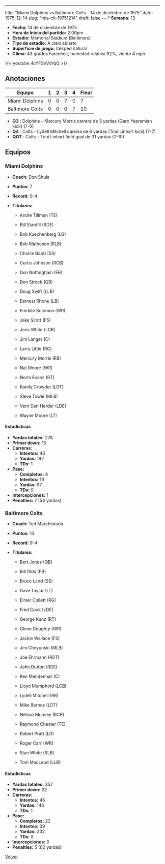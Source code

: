 ---
title: "Miami Dolphins vs Baltimore Colts - 14 de diciembre de 1975"
date: 1975-12-14
slug: "mia-clt-19751214"
draft: false
---* **Semana:** 13
* **Fecha:** 14 de diciembre de 1975
* **Hora de Inicio del partido:** 2:00pm
* **Estadio:** Memorial Stadium (Baltimore)
* **Tipo de estadio:** A cielo abierto
* **Superficie de juego:** Césped natural
* **Clima:** 43 grados Farenheit, humedad relativa 92%, viento 4 mph

{{< youtube 4cYFSnVoYqQ >}}


## Anotaciones
| Equipo | 1 | 2 | 3 | 4 | Final |
|--------|---|---|---|---|-------|
| Miami Dolphins  | 0 | 0 | 7 | 0  | 7 |
| Baltimore Colts  | 0 | 0 | 0 | 7  | 10 |
* **Q3** : Dolphins - Mercury Morris carrera de 3 yardas (Garo Yepremian kick) (7-0)
* **Q4** : Colts - Lydell Mitchell carrera de 6 yardas (Toni Linhart kick) (7-7)
* **QOT** : Colts - Toni Linhart field goal de 31 yardas (7-10)


## Equipos


### Miami Dolphins
* **Coach:** Don Shula
* **Puntos:** 7
* **Record:** 9-4
* **Titulares:** 

  * Andre Tillman (TE) 

  * Bill Stanfill (RDE) 

  * Bob Kuechenberg (LG) 

  * Bob Matheson (RLB) 

  * Charlie Babb (SS) 

  * Curtis Johnson (RCB) 

  * Don Nottingham (FB) 

  * Don Strock (QB) 

  * Doug Swift (LLB) 

  * Earnest Rhone (LB) 

  * Freddie Solomon (WR) 

  * Jake Scott (FS) 

  * Jeris White (LCB) 

  * Jim Langer (C) 

  * Larry Little (RG) 

  * Mercury Morris (RB) 

  * Nat Moore (WR) 

  * Norm Evans (RT) 

  * Randy Crowder (LDT) 

  * Steve Towle (MLB) 

  * Vern Den Herder (LDE) 

  * Wayne Moore (LT) 

#### Estadísticas
* **Yardas totales:** 278
* **Primer down:** 15
* **Carreras:**
  * **Intentos:** 43
  * **Yardas:** 192
  * **TDs:** 1
* **Pase:**
  * **Completos:** 8
  * **Intentos:** 19
  * **Yardas:** 97
  * **TDs:** 0
* **Intercepciones:** 1
* **Penalties:** 7 (54 yardas)

### Baltimore Colts
* **Coach:** Ted Marchibroda
* **Puntos:** 10
* **Record:** 9-4
* **Titulares:** 

  * Bert Jones (QB) 

  * Bill Olds (FB) 

  * Bruce Laird (SS) 

  * Dave Taylor (LT) 

  * Elmer Collett (RG) 

  * Fred Cook (LDE) 

  * George Kunz (RT) 

  * Glenn Doughty (WR) 

  * Jackie Wallace (FS) 

  * Jim Cheyunski (MLB) 

  * Joe Ehrmann (RDT) 

  * John Dutton (RDE) 

  * Ken Mendenhall (C) 

  * Lloyd Mumphord (LCB) 

  * Lydell Mitchell (RB) 

  * Mike Barnes (LDT) 

  * Nelson Munsey (RCB) 

  * Raymond Chester (TE) 

  * Robert Pratt (LG) 

  * Roger Carr (WR) 

  * Stan White (RLB) 

  * Tom MacLeod (LLB) 

#### Estadísticas
* **Yardas totales:** 352
* **Primer down:** 22
* **Carreras:**
  * **Intentos:** 46
  * **Yardas:** 146
  * **TDs:** 1
* **Pase:**
  * **Completos:** 23
  * **Intentos:** 39
  * **Yardas:** 232
  * **TDs:** 0
* **Intercepciones:** 0
* **Penalties:** 5 (60 yardas)


[Volver](/historia/1975)
